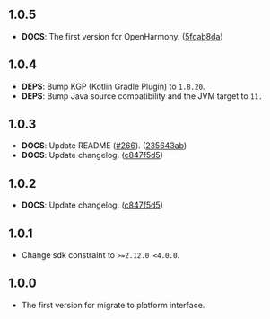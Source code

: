 ## 1.0.5

 - **DOCS**: The first version for OpenHarmony. ([5fcab8da](https://github.com/fluttercandies/flutter_image_compress/commit/5fcab8dac6277b36b7169962474e5af3cf88724b))

## 1.0.4

- **DEPS**: Bump KGP (Kotlin Gradle Plugin) to `1.8.20`.
- **DEPS**: Bump Java source compatibility and the JVM target to `11.`

## 1.0.3

 - **DOCS**: Update README ([#266](https://github.com/fluttercandies/flutter_image_compress/issues/266)). ([235643ab](https://github.com/fluttercandies/flutter_image_compress/commit/235643ab0be9c9a39083031d9ab9de06a74241f3))
 - **DOCS**: Update changelog. ([c847f5d5](https://github.com/fluttercandies/flutter_image_compress/commit/c847f5d5d03d4e727b1a83dd33e54d8d93787749))

## 1.0.2

 - **DOCS**: Update changelog. ([c847f5d5](https://github.com/fluttercandies/flutter_image_compress/commit/c847f5d5d03d4e727b1a83dd33e54d8d93787749))

## 1.0.1

- Change sdk constraint to `>=2.12.0 <4.0.0`.

## 1.0.0

- The first version for migrate to platform interface.

